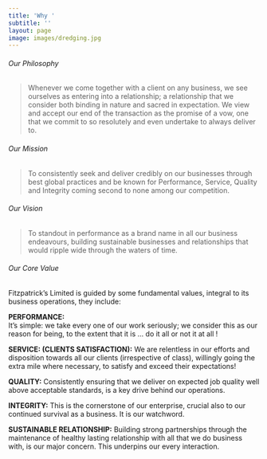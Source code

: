 ```yaml
---
title: 'Why '
subtitle: ''
layout: page
image: images/dredging.jpg
---
```

###### Our Philosophy
>Whenever we come together with a client on any business, we see ourselves as entering
> into a relationship; a relationship that we consider both binding in nature and sacred in
> expectation. We view and accept our end of the transaction as the promise of a vow, one
> that we commit to so resolutely and even undertake to always deliver to.

###### Our Mission
> To consistently seek and deliver credibly on our businesses through best global
> practices and be known for Performance, Service, Quality and Integrity coming second
> to none among our competition.

###### Our Vision
>To standout in performance as a brand name in all our business endeavours, building
> sustainable businesses and relationships that would ripple wide through the waters of
> time.


###### Our Core Value

Fitzpatrick’s Limited is guided by some fundamental values, integral to its business
operations, they include:

**PERFORMANCE:** <br/>
It’s simple: we take every one of our work seriously; we consider this as
our reason for being, to the extent that it is … do it all or not it at all !

**SERVICE: (CLIENTS SATISFACTION):** 
We are relentless in our efforts and disposition
towards all our clients (irrespective of class), willingly going the extra mile where
necessary, to satisfy and exceed their expectations!

**QUALITY:** 
Consistently ensuring that we deliver on expected job quality well above
acceptable standards, is a key drive behind our operations.

**INTEGRITY:** 
This is the cornerstone of our enterprise, crucial also to our continued survival
as a business. It is our watchword.

**SUSTAINABLE RELATIONSHIP:** 
Building strong partnerships through the maintenance of
healthy lasting relationship with all that we do business with, is our major concern. This underpins our every interaction.

